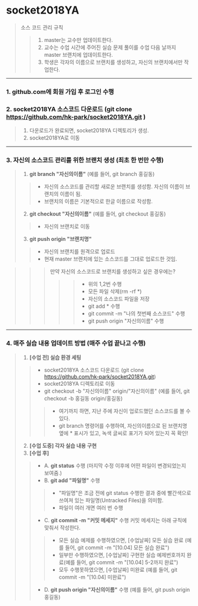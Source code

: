# socket2018YA
> 소스 코드 관리 규칙
>> 1. master는 교수만 업데이트한다.
>> 2. 교수는 수업 시간에 주어진 실습 문제 풀이를 수업 다음 날까지 master 브랜치에 업데이트한다.
>> 3. 학생은 각자의 이름으로 브랜치를 생성하고, 자신의 브랜치에서만 작업한다. 
* * *
### 1. github.com에 회원 가입 후 로그인 수행
### 2. socket2018YA 소스코드 다운로드 (git clone https://github.com/hk-park/socket2018YA.git )
> 1) 다운로드가 완료되면, socket2018YA 디렉토리가 생성. 
> 2) socket2018YA로 이동
* * *
### 3. 자신의 소스코드 관리를 위한 브랜치 생성 (최초 한 번만 수행)
> 1) **git branch "자신의이름"** (예를 들어, git branch 홍길동)
>> * 자신의 소스코드를 관리할 새로운 브랜치를 생성함. 자신의 이름이 브랜치의 이름이 됨.
>> * 브랜치의 이름은 기본적으로 한글 이름으로 작성함. 
> 2) **git checkout "자신의이름"** (예를 들어, git checkout 홍길동)
>> * 자신의 브랜치로 이동
> 3) **git push origin "브랜치명"**
>> * 자신의 브랜치를 원격으로 업로드
>> * 현재 master 브랜치에 있는 소스코드를 그대로 업로드한 것임. 

>>> 만약 자신의 소스코드로 브랜치를 생성하고 싶은 경우에는? 
>>>>> * 위의 1,2번 수행
>>>>> * 모든 파일 삭제(rm -rf  *)
>>>>> * 자신의 소스코드 파일을 저장
>>>>> * git add *  수행
>>>>> * git commit -m "나의 첫번째 소스코드" 수행
>>>>> * git push origin "자신의이름" 수행
* * *
### 4. 매주 실습 내용 업데이트 방법 (매주 수업 끝나고 수행)
> 1) **[수업 전] 실습 환경 세팅**
>> * socket2018YA 소스코드 다운로드 (git clone https://github.com/hk-park/socket2018YA.git)
>> * socket2018YA 디렉토리로 이동
>> * git checkout -b "자신의이름" origin/"자신의이름" (예를 들어, git checkout -b 홍길동 origin/홍길동)
>>> - 여기까지 하면, 지난 주에 자신이 업로드했던 소스코드를 볼 수 있다.
>>> - git branch 명령어를 수행하여, 자신의이름으로 된 브랜치명 옆에 * 표시가 있고, 녹색 글씨로 표기가 되어 있는지 꼭 확인!
> 2) **[수업 도중] 각자 실습 내용 구현**
> 3) **[수업 후]**
>> + A. **git status** 수행 (마지막 수정 이후에 어떤 파일이 변경되었는지 보여줌.)
>> + B. **git add "파일명"** 수행 
>>> - "파일명"은 조금 전에 git status 수행한 결과 중에 빨간색으로 쓰여져 있는 파일명(Untracked Files)을 의미함.
>>> - 파일이 여러 개면 여러 번 수행 
>> + C. **git commit -m "커밋 메세지"** 수행
>> 커밋 메세지는 아래 규칙에 맞춰서 작성한다.
>>> * 모든 실습 예제를 수행하였으면, [수업날짜] 모든 실습 완료 (예를 들어, git commit -m "[10.04] 모든 실습 완료")
>>> * 일부만 수행하였으면, [수업날짜] 구현한 실습 예제번호까지 완료(예를 들어, git commit -m "[10.04] 5-2까지 완료")
>>> * 모두 수행못하였으면, [수업날짜] 미완료 (예를 들어, git commit -m "[10.04] 미완료")
>> + D. **git push origin "자신의이름"** 수행 (예를 들어, git push origin 홍길동)

